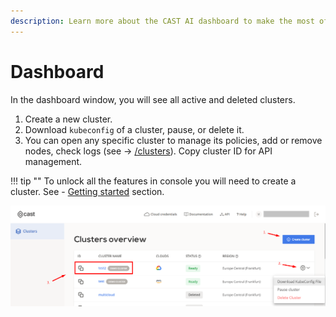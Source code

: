 ```yaml
---
description: Learn more about the CAST AI dashboard to make the most of all the cloud optimization features and reduce your cloud bill.
---
```


# Dashboard

In the dashboard window, you will see all active and deleted clusters.

1. Create a new cluster.
2. Download `kubeconfig` of a cluster, pause, or delete it.
3. You can open any specific cluster to manage its policies, add or remove nodes, check logs (see -> [/clusters](clusters.md)). Copy cluster ID for API management.

!!! tip ""
    To unlock all the features in console you will need to create a cluster. See - [Getting started](../../getting-started/overview.md) section.

![](images/dashboard.png)
